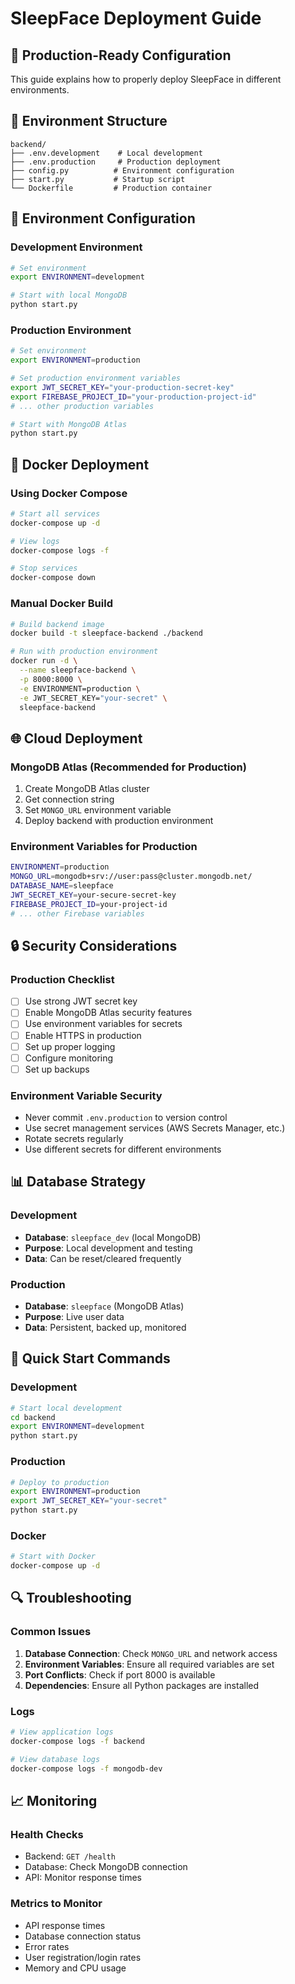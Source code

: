 # SleepFace Deployment Guide

## 🚀 Production-Ready Configuration

This guide explains how to properly deploy SleepFace in different environments.

## 📁 Environment Structure

```
backend/
├── .env.development    # Local development
├── .env.production     # Production deployment
├── config.py          # Environment configuration
├── start.py           # Startup script
└── Dockerfile         # Production container
```

## 🔧 Environment Configuration

### Development Environment
```bash
# Set environment
export ENVIRONMENT=development

# Start with local MongoDB
python start.py
```

### Production Environment
```bash
# Set environment
export ENVIRONMENT=production

# Set production environment variables
export JWT_SECRET_KEY="your-production-secret-key"
export FIREBASE_PROJECT_ID="your-production-project-id"
# ... other production variables

# Start with MongoDB Atlas
python start.py
```

## 🐳 Docker Deployment

### Using Docker Compose
```bash
# Start all services
docker-compose up -d

# View logs
docker-compose logs -f

# Stop services
docker-compose down
```

### Manual Docker Build
```bash
# Build backend image
docker build -t sleepface-backend ./backend

# Run with production environment
docker run -d \
  --name sleepface-backend \
  -p 8000:8000 \
  -e ENVIRONMENT=production \
  -e JWT_SECRET_KEY="your-secret" \
  sleepface-backend
```

## 🌐 Cloud Deployment

### MongoDB Atlas (Recommended for Production)
1. Create MongoDB Atlas cluster
2. Get connection string
3. Set `MONGO_URL` environment variable
4. Deploy backend with production environment

### Environment Variables for Production
```bash
ENVIRONMENT=production
MONGO_URL=mongodb+srv://user:pass@cluster.mongodb.net/
DATABASE_NAME=sleepface
JWT_SECRET_KEY=your-secure-secret-key
FIREBASE_PROJECT_ID=your-project-id
# ... other Firebase variables
```

## 🔒 Security Considerations

### Production Checklist
- [ ] Use strong JWT secret key
- [ ] Enable MongoDB Atlas security features
- [ ] Use environment variables for secrets
- [ ] Enable HTTPS in production
- [ ] Set up proper logging
- [ ] Configure monitoring
- [ ] Set up backups

### Environment Variable Security
- Never commit `.env.production` to version control
- Use secret management services (AWS Secrets Manager, etc.)
- Rotate secrets regularly
- Use different secrets for different environments

## 📊 Database Strategy

### Development
- **Database**: `sleepface_dev` (local MongoDB)
- **Purpose**: Local development and testing
- **Data**: Can be reset/cleared frequently

### Production
- **Database**: `sleepface` (MongoDB Atlas)
- **Purpose**: Live user data
- **Data**: Persistent, backed up, monitored

## 🚀 Quick Start Commands

### Development
```bash
# Start local development
cd backend
export ENVIRONMENT=development
python start.py
```

### Production
```bash
# Deploy to production
export ENVIRONMENT=production
export JWT_SECRET_KEY="your-secret"
python start.py
```

### Docker
```bash
# Start with Docker
docker-compose up -d
```

## 🔍 Troubleshooting

### Common Issues
1. **Database Connection**: Check `MONGO_URL` and network access
2. **Environment Variables**: Ensure all required variables are set
3. **Port Conflicts**: Check if port 8000 is available
4. **Dependencies**: Ensure all Python packages are installed

### Logs
```bash
# View application logs
docker-compose logs -f backend

# View database logs
docker-compose logs -f mongodb-dev
```

## 📈 Monitoring

### Health Checks
- Backend: `GET /health`
- Database: Check MongoDB connection
- API: Monitor response times

### Metrics to Monitor
- API response times
- Database connection status
- Error rates
- User registration/login rates
- Memory and CPU usage









